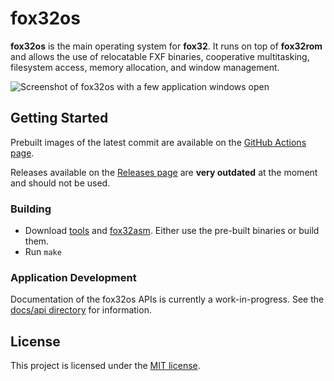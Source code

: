 # fox32os

**fox32os** is the main operating system for **fox32**. It runs on top of **fox32rom** and allows the use of relocatable FXF binaries, cooperative multitasking, filesystem access, memory allocation, and window management.

![Screenshot of fox32os with a few application windows open](docs/screenshots/screenshot_fetcher_new.png)

## Getting Started

Prebuilt images of the latest commit are available on the [GitHub Actions page](https://github.com/fox32-arch/fox32os/actions).

Releases available on the [Releases page](https://github.com/fox32-arch/fox32os/releases) are **very outdated** at the moment and should not be used.

### Building

- Download [tools](https://github.com/fox32-arch/tools) and [fox32asm](https://github.com/fox32-arch/fox32asm).
  Either use the pre-built binaries or build them.
- Run `make`

### Application Development

Documentation of the fox32os APIs is currently a work-in-progress. See the [docs/api directory](docs/api/) for information.

## License
This project is licensed under the [MIT license](LICENSE).
